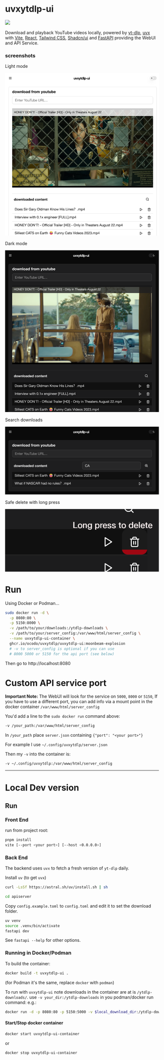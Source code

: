 # uvxytdlp-ui

[![](https://img.shields.io/badge/moonbeam-explosion-blue?style=for-the-badge)](https://github.com/ocodo/uvxytlp/pkgs/container/uvxytdlp%2Fuvxytdlp-ui)

Download and playback YouTube videos locally, powered by [yt-dlp](https://github.com/yt-dlp/yt-dlp), [uvx](https://astral.sh/uv) with [Vite](https://vitejs.dev), [React](https://react.dev), [Tailwind CSS](https://tailwindcss.com), [Shadcn/ui](https://ui.shadcn.com) and [FastAPI](https://fastapi.tiangolo.com/) providing the WebUI and API Service.

### screenshots

Light mode

![](readme-images/uvxytdlp-1.png)

Dark mode

![](readme-images/uvxytdlp-2.png)

Search downloads

![](readme-images/uvxytdlp-3.png)

Safe delete with long press

![](readme-images/uvxytdlp-4.png)



# Run

Using Docker or Podman...

```bash
sudo docker run -d \
  -p 8080:80 \
  -p 5150:8000 \
  -v /path/to/your/downloads:/ytdlp-downloads \
  -v /path/to/your/server_config:/var/www/html/server_config \
  --name uvxytdlp-ui-container \
  ghcr.io/ocodo/uvxytdlp/uvxytdlp-ui:moonbeam-explosion
  # -v to server_config is optional if you can use
  # 8000 5000 or 5150 for the api port (see below)
```

Then go to http://localhost:8080

# Custom API service port

**Important Note:** The WebUI will look for the service on `5000`, `8000` or `5150`,  If you have to use a different port, you can add info via a mount point in the docker container `/var/www/html/server_config`

You'd add a line to the `sudo docker run` command above:

```bash
-v /your_path:/var/www/html/server_config
```

In `/your_path` place `server.json` containing `{"port": "<your port>"}`

For example I use `~/.config/uvxytdlp/server.json`

Then my `-v` into the container is:

```bash
-v ~/.config/uvxytdlp:/var/www/html/server_config
```

- - -

# Local Dev version

## Run

### Front End

run from project root:

```sh
pnpm install
vite [--port <your port>] [--host <0.0.0.0>]
```

### Back End

The backend uses `uvx` to fetch a fresh version of `yt-dlp` daily.

Install `uv` (to get `uvx`)

```sh
curl -LsSf https://astral.sh/uv/install.sh | sh
```
```sh
cd apiserver
```

Copy `config.example.toml` to `config.toml` and edit it to set the download folder.

```sh
uv venv
source .venv/bin/activate
fastapi dev
```

See `fastapi --help` for other options.

### Running in Docker/Podman

To build the container:

```sh
docker build -t uvxytdlp-ui .
```

(for Podman it's the same, replace `docker` with `podman`)

To run with `uvxytdlp-ui` note downloads in the container are at is `/ytdlp-downloads/`. use `-v your_dir:/ytdlp-downloads` in you podman/docker run command: e.g.:

```sh
docker run -d -p 8080:80 -p 5150:5000 -v $local_download_dir:/ytdlp-downloads --name uvxytdlp-ui-container uvxytdlp-ui
```

#### Start/Stop docker container

```sh
docker start uvxytdlp-ui-container
```

or

```sh
docker stop uvxytdlp-ui-container
```
